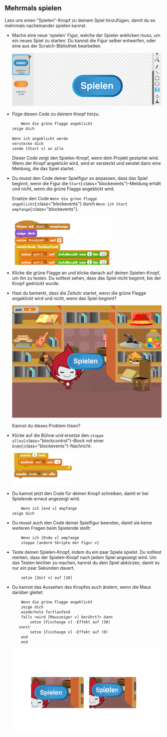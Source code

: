 ## Mehrmals spielen

Lass uns einen "Spielen"-Knopf zu deinem Spiel hinzufügen, damit du es mehrmals nacheinander spielen kannst.

+ Mache eine neue 'spielen' Figur, welche der Spieler anklicken muss, um ein neues Spiel zu starten. Du kannst die Figur selber entwerfen, oder eine aus der Scratch-Bibliothek bearbeiten.
    
    ![screenshot](images/brain-play.png)

+ Füge diesen Code zu deinem Knopf hinzu.
    
    ```blocks
        Wenn die grüne Flagge angeklickt
    zeige dich
    
    Wenn ich angeklickt werde
    verstecke dich
    sende [Start v] an alle
    ```
    
    Dieser Code zeigt den Spielen-Knopf, wenn dein Projekt gestartet wird. Wenn der Knopf angeklickt wird, wird er versteckt und sendet dann eine Meldung, die das Spiel startet.

+ Du musst den Code deiner Spielfigur so anpassen, dass das Spiel beginnt, wenn die Figur die `Start`{:class="blockevents"}-Meldung erhält und nicht, wenn die grüne Flagge angeklickt wird.
    
    Ersetze den Code `Wenn die grüne Flagge angeklickt`{:class="blockevents"} durch `Wenn ich Start empfange`{:class="blockevents"}.
    
    ![screenshot](images/brain-start.png)

+ Klicke die grüne Flagge an und klicke danach auf deinen Spielen-Knopf, um ihn zu testen. Du solltest sehen, dass das Spiel nicht beginnt, bis der Knopf gedrückt wurde.

+ Hast du bemerkt, dass die Zeituhr startet, wenn die grüne Flagge angeklickt wird und nicht, wenn das Spiel beginnt?
    
    ![screenshot](images/brain-timer-bug.png)
    
    Kannst du dieses Problem lösen?

+ Klicke auf die Bühne und ersetze den `stoppe alles`{:class="blockcontrol"}-Block mit einer `Ende`{:class="blockevents"}-Nachricht.
    
    ![screenshot](images/brain-end.png)

+ Du kannst jetzt den Code für deinen Knopf schreiben, damit er bei Spielende erneut angezeigt wird.
    
    ```blocks
        Wenn ich [end v] empfange
    zeige dich
    ```

+ Du musst auch den Code deiner Spielfigur beenden, damit sie keine weiteren Fragen beim Spielende stellt:
    
    ```blocks
        Wenn ich [Ende v] empfange
        stoppe [andere Skripte der Figur v]
    ```

+ Teste deinen Spielen-Knopf, indem du ein paar Spiele spielst. Du solltest merken, dass der Spielen-Knopf nach jedem Spiel angezeigt wird. Um das Testen leichter zu machen, kannst du dein Spiel abkürzen, damit es nur ein paar Sekunden dauert.
    
    ```blocks
        setze [Zeit v] auf [10]
    ```

+ Du kannst das Aussehen des Knopfes auch ändern, wenn die Maus darüber gleitet.
    
    ```blocks
        Wenn die grüne Flagge angeklickt
        zeige dich
        wiederhole fortlaufend 
        falls <wird [Mauszeiger v] berührt?> dann
            setze [Fischauge v] -Effekt auf (30)
       sonst
            setze [Fischauge v] -Effekt auf (0)
        end
        end
    ```
    
    ![screenshot](images/brain-fisheye.png)